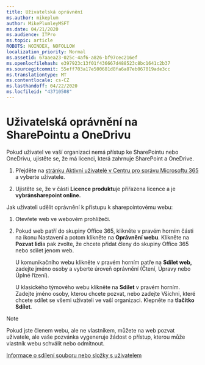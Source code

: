 ```yaml
---
title: Uživatelská oprávnění
ms.author: mikeplum
author: MikePlumleyMSFT
ms.date: 04/21/2020
ms.audience: ITPro
ms.topic: article
ROBOTS: NOINDEX, NOFOLLOW
localization_priority: Normal
ms.assetid: 67aaea23-025c-4af6-a826-bf97cec216ef
ms.openlocfilehash: e397923c13f01f436667d488523c8bc1641c2b37
ms.sourcegitcommit: 55eff703a17e500681d8fa6a87eb067019ade3cc
ms.translationtype: MT
ms.contentlocale: cs-CZ
ms.lasthandoff: 04/22/2020
ms.locfileid: "43710508"
---
```

# <a name="user-permissions-in-sharepoint-and-onedrive"></a>Uživatelská oprávnění na SharePointu a OneDrivu

Pokud uživatel ve vaší organizaci nemá přístup ke SharePointu nebo OneDrivu, ujistěte se, že má licenci, která zahrnuje SharePoint a OneDrive. 
  
1. Přejděte na [stránku Aktivní uživatelé v Centru pro správu Microsoftu 365](https://portal.office.com/adminportal/home#/users) a vyberte uživatele. 
    
2. Ujistěte se, že v části **Licence produktu**je přiřazena licence a je **vybránsharepoint online.** 
    
 Jak uživateli udělit oprávnění k přístupu k sharepointovému webu: 
  
1. Otevřete web ve webovém prohlížeči.
    
2. Pokud web patří do skupiny Office 365, klikněte v pravém horním části na ikonu Nastavení a potom klikněte na **Oprávnění webu**. Klikněte na **Pozvat lidi**a pak zvolte, že chcete přidat členy do skupiny Office 365 nebo sdílet jenom web. 
    
    U komunikačního webu klikněte v pravém horním patře na **Sdílet web,** zadejte jméno osoby a vyberte úroveň oprávnění (Čtení, Úpravy nebo Úplné řízení). 
    
    U klasického týmového webu klikněte na **Sdílet** v pravém horním. Zadejte jméno osoby, kterou chcete pozvat, nebo zadejte Všichni, které chcete sdílet se všemi uživateli ve vaší organizaci. Klepněte na **tlačítko Sdílet**.
    
> [!NOTE]
> Pokud jste členem webu, ale ne vlastníkem, můžete na web pozvat uživatele, ale vaše pozvánka vygeneruje žádost o přístup, kterou může vlastník webu schválit nebo odmítnout. 
  
[Informace o sdílení souboru nebo složky s uživatelem](https://go.microsoft.com/fwlink/?linkid=533408)
  

